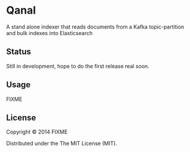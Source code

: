 # Qanal

A stand alone indexer that reads documents from a Kafka topic-partition and bulk indexes into Elasticsearch

## Status
Still in development, hope to do the first release real soon.

## Usage

FIXME

## License

Copyright © 2014 FIXME

Distributed under the The MIT License (MIT).
